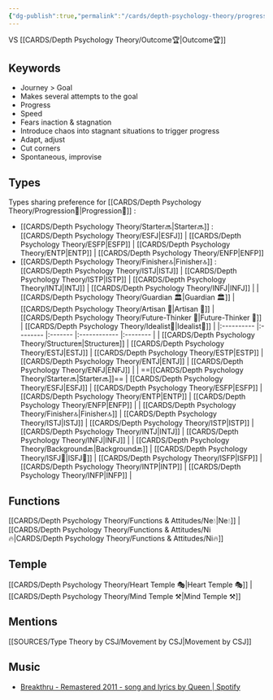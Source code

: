```yaml
---
{"dg-publish":true,"permalink":"/cards/depth-psychology-theory/progression/","created":"2023-01-01T13:12:17.828+01:00","updated":"2023-04-25T13:23:37.065+02:00"}
---
```



VS [[CARDS/Depth Psychology Theory/Outcome🏆\|Outcome🏆]]

## Keywords
- Journey > Goal
- Makes several attempts to the goal
- Progress
- Speed
- Fears inaction & stagnation
- Introduce chaos into stagnant situations to trigger progress 
- Adapt, adjust
- Cut corners
- Spontaneous, improvise 

## Types 
Types sharing preference for [[CARDS/Depth Psychology Theory/Progression🏃\|Progression🏃]] : 
- [[CARDS/Depth Psychology Theory/Starter🔜\|Starter🔜]] : [[CARDS/Depth Psychology Theory/ESFJ\|ESFJ]] | [[CARDS/Depth Psychology Theory/ESFP\|ESFP]] | [[CARDS/Depth Psychology Theory/ENTP\|ENTP]] | [[CARDS/Depth Psychology Theory/ENFP\|ENFP]] 
- [[CARDS/Depth Psychology Theory/Finisher🔝\|Finisher🔝]] : [[CARDS/Depth Psychology Theory/ISTJ\|ISTJ]] | [[CARDS/Depth Psychology Theory/ISTP\|ISTP]] | [[CARDS/Depth Psychology Theory/INTJ\|INTJ]] | [[CARDS/Depth Psychology Theory/INFJ\|INFJ]] 
|            | [[CARDS/Depth Psychology Theory/Guardian 🏛️\|Guardian 🏛️]] | [[CARDS/Depth Psychology Theory/Artisan 🧰\|Artisan 🧰]] | [[CARDS/Depth Psychology Theory/Future-Thinker 🔮\|Future-Thinker 🔮]] | [[CARDS/Depth Psychology Theory/Idealist🦄\|Idealist🦄]] |
|:---------- |:-------- |:------- |:------------ |:-------- |
| [[CARDS/Depth Psychology Theory/Structure🔛\|Structure🔛]]  | [[CARDS/Depth Psychology Theory/ESTJ\|ESTJ]]     | [[CARDS/Depth Psychology Theory/ESTP\|ESTP]]    | [[CARDS/Depth Psychology Theory/ENTJ\|ENTJ]]         | [[CARDS/Depth Psychology Theory/ENFJ\|ENFJ]]     |
| ==[[CARDS/Depth Psychology Theory/Starter🔜\|Starter🔜]]==    | [[CARDS/Depth Psychology Theory/ESFJ\|ESFJ]]     | [[CARDS/Depth Psychology Theory/ESFP\|ESFP]]    | [[CARDS/Depth Psychology Theory/ENTP\|ENTP]]         | [[CARDS/Depth Psychology Theory/ENFP\|ENFP]]     |
| [[CARDS/Depth Psychology Theory/Finisher🔝\|Finisher🔝]]   | [[CARDS/Depth Psychology Theory/ISTJ\|ISTJ]]     | [[CARDS/Depth Psychology Theory/ISTP\|ISTP]]  | [[CARDS/Depth Psychology Theory/INTJ\|INTJ]]         | [[CARDS/Depth Psychology Theory/INFJ\|INFJ]] |
| [[CARDS/Depth Psychology Theory/Background🔙\|Background🔙]] | [[CARDS/Depth Psychology Theory/ISFJ💂\|ISFJ💂]]     | [[CARDS/Depth Psychology Theory/ISFP\|ISFP]]    | [[CARDS/Depth Psychology Theory/INTP\|INTP]]         | [[CARDS/Depth Psychology Theory/INFP\|INFP]]     |      


## Functions 
[[CARDS/Depth Psychology Theory/Functions & Attitudes/Ne💧\|Ne💧]] | [[CARDS/Depth Psychology Theory/Functions & Attitudes/Ni🔥\|CARDS/Depth Psychology Theory/Functions & Attitudes/Ni🔥]] 

## Temple 
[[CARDS/Depth Psychology Theory/Heart Temple 🎭\|Heart Temple 🎭]] | [[CARDS/Depth Psychology Theory/Mind Temple ⚒️\|Mind Temple ⚒️]]

## Mentions
[[SOURCES/Type Theory by CSJ/Movement by CSJ\|Movement by CSJ]]


## Music
- [Breakthru - Remastered 2011 - song and lyrics by Queen | Spotify](https://open.spotify.com/track/5Nuxdf0f5PpaeaPm4jrhiE?si=d848e45199bc4520)
